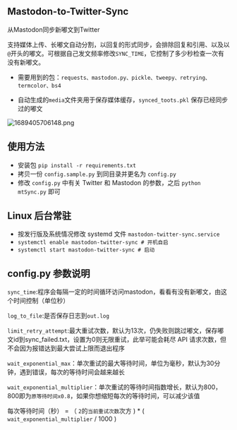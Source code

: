 ## Mastodon-to-Twitter-Sync
从Mastodon同步新嘟文到Twitter

支持媒体上传、长嘟文自动分割，以回复的形式同步，会排除回复和引用、以及以`@`开头的嘟文。可根据自己发文频率修改`SYNC_TIME`，它控制了多少秒检查一次有没有新嘟文。

- 需要用到的包：`requests、mastodon.py、pickle、tweepy、retrying、termcolor、bs4`

- 自动生成的`media`文件夹用于保存媒体缓存，`synced_toots.pkl` 保存已经同步过的嘟文

![1689405706148.png](https://global.cdn.mikupics.cn/2023/07/15/64b24910d56be.png)

## 使用方法

- 安装包 ```pip install -r requirements.txt```
- 拷贝一份 `config.sample.py` 到同目录并更名为 `config.py`
- 修改 `config.py` 中有关 Twitter 和 Mastodon 的参数，之后 `python mtSync.py` 即可

## Linux 后台常驻

- 按发行版及系统情况修改 systemd 文件 `mastodon-twitter-sync.service`
- ```systemctl enable mastodon-twitter-sync # 开机自启```
- ```systemctl start mastodon-twitter-sync # 启动```

## config.py 参数说明
`sync_time`:程序会每隔一定的时间循环访问mastodon，看看有没有新嘟文，由这个时间控制（单位秒）

`log_to_file`:是否保存日志到`out.log`

`limit_retry_attempt`:最大重试次数，默认为13次，仍失败则跳过嘟文，保存嘟文id到sync_failed.txt，设置为0则无限重试，此举可能会耗尽 API 请求次数，但不会因为报错达到最大尝试上限而退出程序

`wait_exponential_max`：单次重试的最大等待时间，单位为毫秒，默认为30分钟，遇到错误，每次的等待时间会越来越长

`wait_exponential_multiplier`：单次重试的等待时间指数增长，默认为800，800即为`原等待时间x0.8`，如果你想缩短每次的等待时间，可以减少该值

每次等待时间（秒） = （ `2`的`当前重试次数`次方 ) * ( `wait_exponential_multiplier` / 1000 )
